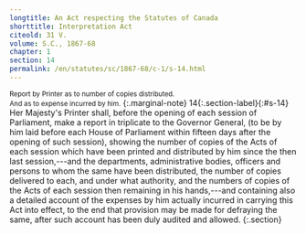 ```yaml
---
longtitle: An Act respecting the Statutes of Canada
shorttitle: Interpretation Act
citeold: 31 V.
volume: S.C., 1867-68
chapter: 1
section: 14
permalink: /en/statutes/sc/1867-68/c-1/s-14.html
---
```

<small>Report by Printer as to number of copies distributed.</small>  
<small>And as to expense incurred by him.</small>
{:.marginal-note}
<span>14</span>{:.section-label}{:#s-14} Her Majesty's Printer shall, before the opening of each session of Parliament, make a report in triplicate to the Governor General, (to be by him laid before each House of Parliament within fifteen days after the opening of such session), showing the number of copies of the Acts of each session which have been printed and distributed by him since the then last session,---and the departments, administrative bodies, officers and persons to whom the same have been distributed, the number of copies delivered to each, and under what authority, and the numbers of copies of the Acts of each session then remaining in his hands,---and containing also a detailed account of the expenses by him actually incurred in carrying this Act into effect, to the end that provision may be made for defraying the same, after such account has been duly audited and allowed.
{:.section}